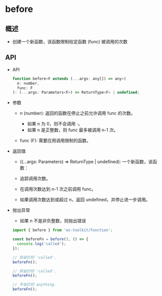 # before

## 概述

+ 创建一个新函数，该函数限制给定函数 (func) 被调用的次数

## API

+ API

  ```js
  function before<F extends (...args: any[]) => any>(
    n: number,
    func: F
  ): (...args: Parameters<F>) => ReturnType<F> | undefined;
  ```

+ 参数

  + n (number): 返回的函数在停止之前允许调用 func 的次数。

    + 如果 n 为 0，则不会调用 ·。
    + 如果 n 是正整数，则 func 最多被调用 n-1 次。

  + func (F): 需要应用调用限制的函数。

+ 返回值

  + ((...args: Parameters<F>) => ReturnType<F> | undefined): 一个新函数，该函数：

  + 追踪调用次数。
  + 在调用次数达到 n-1 次之前调用 func。
  + 如果调用次数达到或超过 n，返回 undefined，并停止进一步调用。

+ 抛出异常

  + 如果 n 不是非负整数，则抛出错误

  ```js
  import { before } from 'es-toolkit/function';

  const beforeFn = before(3, () => {
    console.log('called');
  });

  // 将会打印 'called'.
  beforeFn();

  // 将会打印 'called'.
  beforeFn();

  // 不会打印 anything.
  beforeFn();
  ```
